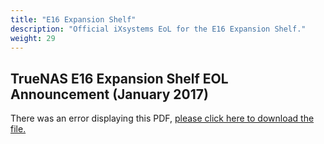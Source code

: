 ```yaml
---
title: "E16 Expansion Shelf"
description: "Official iXsystems EoL for the E16 Expansion Shelf."
weight: 29
---
```


## TrueNAS E16 Expansion Shelf EOL Announcement (January 2017)

<object data="https://www.truenas.com/docs/files/E16EOL.pdf" width="95%" height="1000">
  There was an error displaying this PDF, <a href="https://www.truenas.com/docs/files/E16EOL.pdf">please click here to download the file.</a>
</object>
